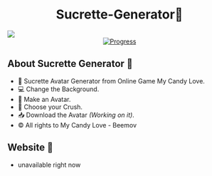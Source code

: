 <div align="center">
<h1 align="center">Sucrette-Generator🤍</h1>
</div>
<img src="https://res.cloudinary.com/dlddsebry/image/upload/v1693385324/logo_sucrette_generator_al5yxj.png">
<div align="center">
   <a href="https://github.com/cristinamateos11/Sucrette-Generator">
      <img src="https://progress-bar.dev/75/" alt="Progress">
    </a>
</div>

## About Sucrette Generator 🤍
- 🧁 Sucrette Avatar Generator from Online Game My Candy Love.
- 💻 Change the Background.
- 👾 Make an Avatar.
- 💝 Choose your Crush.
- 📥 Download the Avatar *(Working on it)*.
- © All rights to My Candy Love - Beemov

## Website 🤍
- unavailable right now

